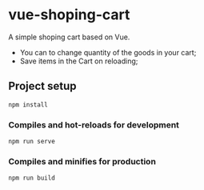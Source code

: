 # vue-shoping-cart

A simple shoping cart based on Vue.
- You can to change quantity of the goods in your cart;
- Save items in the Cart on reloading;

## Project setup
```
npm install
```

### Compiles and hot-reloads for development
```
npm run serve
```

### Compiles and minifies for production
```
npm run build
```
